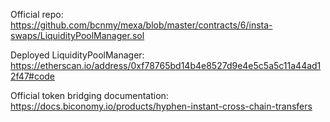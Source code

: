 Official repo: https://github.com/bcnmy/mexa/blob/master/contracts/6/insta-swaps/LiquidityPoolManager.sol

Deployed LiquidityPoolManager: https://etherscan.io/address/0xf78765bd14b4e8527d9e4e5c5a5c11a44ad12f47#code

Official token bridging documentation: https://docs.biconomy.io/products/hyphen-instant-cross-chain-transfers
